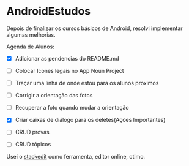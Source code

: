 # AndroidEstudos

Depois de finalizar os cursos básicos de Android, resolvi implementar algumas melhorias.

Agenda de Alunos:

 - [x] Adicionar as pendencias do README.md 
 - [ ] Colocar Icones legais no App Noun Project
 - [ ] Traçar uma linha de onde estou para os alunos proximos 
 - [ ] Corrigir a orientação das fotos 
 - [ ] Recuperar a foto quando mudar a orientação 
 - [x] Criar caixas de diálogo para os deletes(Ações Importantes) 
 - [ ] CRUD provas 
 - [ ] CRUD tópicos
 
 

Usei o [stackedit](https://stackedit.io/app#) como ferramenta, editor online, otimo.
